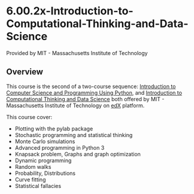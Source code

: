 # 6.00.2x-Introduction-to-Computational-Thinking-and-Data-Science
Provided by MIT - Massachusetts Institute of Technology

## Overview
This course is the second of a two-course sequence: [Introduction to Computer Science and Programming Using Python](https://www.edx.org/course/introduction-to-computer-science-and-programming-using-python-0), and [Introduction to Computational Thinking and Data Science](https://www.edx.org/course/introduction-to-computational-thinking-and-data-science-2) both offered by MIT - Massachusetts Institute of Technology on [edX](https://www.edx.org) platform.

This course cover:
- Plotting with the pylab package
- Stochastic programming and statistical thinking
- Monte Carlo simulations
- Advanced programming in Python 3
- Knapsack problem, Graphs and graph optimization
- Dynamic programming
- Random walks
- Probability, Distributions
- Curve fitting
- Statistical fallacies

<br/>
